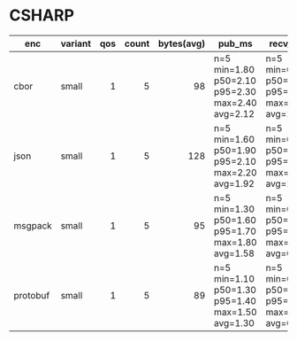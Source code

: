 # CSHARP

| enc | variant | qos | count | bytes(avg) | pub_ms | recv_ms | tps |
|---|---|---:|---:|---:|---|---|---|
| cbor | small | 1 | 5 | 98 | n=5 min=1.80 p50=2.10 p95=2.30 max=2.40 avg=2.12 | n=5 min=0.90 p50=1.10 p95=1.20 max=1.30 avg=1.10 | n=5 min=410.00 p50=470.00 p95=500.00 max=550.00 avg=472.00 |
| json | small | 1 | 5 | 128 | n=5 min=1.60 p50=1.90 p95=2.10 max=2.20 avg=1.92 | n=5 min=0.80 p50=1.00 p95=1.10 max=1.20 avg=1.00 | n=5 min=450.00 p50=520.00 p95=550.00 max=620.00 avg=522.00 |
| msgpack | small | 1 | 5 | 95 | n=5 min=1.30 p50=1.60 p95=1.70 max=1.80 avg=1.58 | n=5 min=0.60 p50=0.70 p95=0.80 max=0.90 avg=0.74 | n=5 min=550.00 p50=620.00 p95=650.00 max=750.00 avg=630.00 |
| protobuf | small | 1 | 5 | 89 | n=5 min=1.10 p50=1.30 p95=1.40 max=1.50 avg=1.30 | n=5 min=0.40 p50=0.50 p95=0.60 max=0.70 avg=0.54 | n=5 min=650.00 p50=800.00 p95=800.00 max=900.00 avg=770.00 |